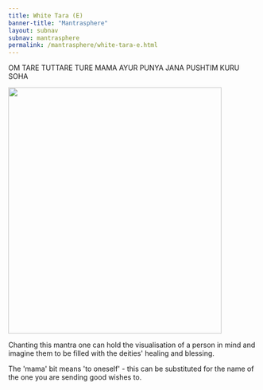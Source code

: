 ```yaml
---    
title: White Tara (E)    
banner-title: "Mantrasphere" 
layout: subnav
subnav: mantrasphere
permalink: /mantrasphere/white-tara-e.html
---    
```

    
OM TARE TUTTARE TURE MAMA AYUR PUNYA JANA PUSHTIM KURU SOHA    
  
<img src="{{ site.baseurl }}/assets/images/mantrasphere/white_tara_thangka_2.jpg" alt="" width="429" height="495" />  


Chanting this mantra one can hold the visualisation of a person in mind and imagine them to be filled with the deities' healing and blessing.  

The 'mama' bit means 'to oneself' - this can be substituted for the name of the one you are sending good wishes to.     
